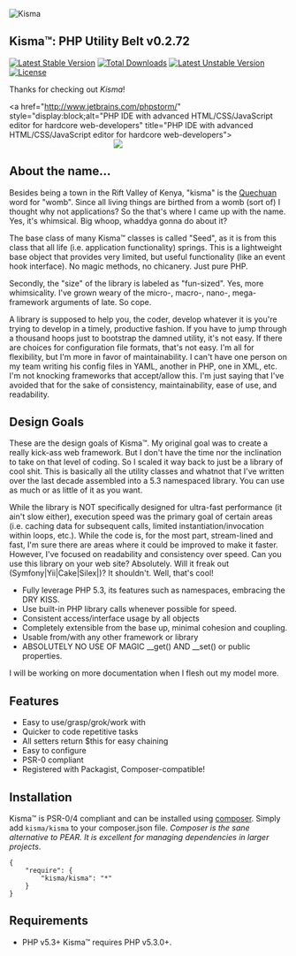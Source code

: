 ![Kisma](https://github.com/lucifurious/kisma/raw/master/assets/logo-kisma.png)

## Kisma&trade;: PHP Utility Belt v0.2.72
[![Latest Stable Version](https://poser.pugx.org/kisma/kisma/v/stable.svg)](https://packagist.org/packages/kisma/kisma) [![Total Downloads](https://poser.pugx.org/kisma/kisma/downloads.svg)](https://packagist.org/packages/kisma/kisma) [![Latest Unstable Version](https://poser.pugx.org/kisma/kisma/v/unstable.svg)](https://packagist.org/packages/kisma/kisma) [![License](https://poser.pugx.org/kisma/kisma/license.svg)](https://packagist.org/packages/kisma/kisma)

Thanks for checking out *Kisma*!

<a href="http://www.jetbrains.com/phpstorm/" style="display:block;alt="PHP IDE with advanced HTML/CSS/JavaScript editor for hardcore web-developers" title="PHP IDE with advanced HTML/CSS/JavaScript editor for hardcore web-developers">
<span style="margin: 3px 0 0 65px;padding: 0;float: left;font-size: 12px;cursor:pointer;  background-image:none;border:0;color: #fff; font-family: trebuchet ms,arial,sans-serif;font-weight: normal;text-align:left;">Proudly developed with</span><br/>
![](http://www.jetbrains.com/phpstorm/documentation/phpstorm_banners/phpstorm1/phpstorm468x60_violet.gif)
</a>

## About the name...
Besides being a town in the Rift Valley of Kenya, "kisma" is the [Quechuan](http://en.wikipedia.org/wiki/Quechua_people) word for "womb". Since all living things are birthed
from a womb (sort of) I thought why not applications? So the that's where I came up with the name. Yes, it's whimsical. Big whoop, whaddya gonna do about it?

The base class of many Kisma&trade; classes is called "Seed", as it is from this class that all life (i.e. application functionality) springs. This is a lightweight base object that
provides very limited, but useful functionality (like an event hook interface). No magic methods, no chicanery. Just pure PHP.

Secondly, the "size" of the library is labeled as "fun-sized". Yes, more whimsicality. I've grown weary of the micro-, macro-, nano-, mega- framework arguments of late. So cope.

A library is supposed to help you, the coder, develop whatever it is you're trying to develop in a timely, productive fashion. If you have to jump through a thousand hoops just
to bootstrap the damned utility, it's not easy.  If there are choices for configuration file formats, that's not easy. I'm all for flexibility,
but I'm more in favor of maintainability. I can't have one person on my team writing his config files in YAML, another in PHP, one in XML,
etc. I'm not knocking frameworks that accept/allow this. I'm just saying that I've avoided that for the sake of consistency, maintainability, ease of use, and readability.

## Design Goals

These are the design goals of Kisma&trade;. My original goal was to create a really kick-ass web framework. But I don't have the time nor the inclination to take on that level of
coding. So I scaled it way back to just be a library of cool shit. This is basically all the utility classes and whatnot that I've written over the last decade assembled into a
5.3 namespaced library. You can use as much or as little of it as you want.

While the library is NOT specifically designed for ultra-fast performance (it ain't slow either), execution speed was the primary goal of certain areas (i.e. caching data for
subsequent calls, limited instantiation/invocation within loops, etc.). While the code is, for the most part, stream-lined and fast, I'm sure there are areas where it could be
improved to make it faster. However, I've focused on readability and consistency over speed. Can you use this library on your web site? Absolutely. Will it freak out
 (Symfony|Yii|Cake|Silex|<framework-du-jour>)? It shouldn't. Well, that's cool!

* Fully leverage PHP 5.3, its features such as namespaces, embracing the DRY KISS.
* Use built-in PHP library calls whenever possible for speed.
* Consistent access/interface usage by all objects
* Completely extensible from the base up, minimal cohesion and coupling.
* Usable from/with any other framework or library
* ABSOLUTELY NO USE OF MAGIC __get() AND __set() or public properties.

I will be working on more documentation when I flesh out my model more.

## Features

* Easy to use/grasp/grok/work with
* Quicker to code repetitive tasks
* All setters return $this for easy chaining
* Easy to configure
* PSR-0 compliant
* Registered with Packagist, Composer-compatible!

## Installation

Kisma&trade; is PSR-0/4 compliant and can be installed using [composer](http://getcomposer.org/).  Simply add `kisma/kisma` to your composer.json file.  _Composer is the sane alternative to PEAR.  It is excellent for managing dependencies in larger projects_.

    {
        "require": {
            "kisma/kisma": "*"
        }
    }

## Requirements
* PHP v5.3+
 Kisma&trade; requires PHP v5.3.0+.

